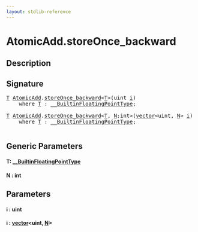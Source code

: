 ```yaml
---
layout: stdlib-reference
---
```


# AtomicAdd\.storeOnce\_backward

## Description





## Signature 

<pre>
<a href="storeonce_backward-5.md#typeparam-T" class="code_type">T</a> <a href="index.md" class="code_type">AtomicAdd</a>.<a href="storeonce_backward-5.md">storeOnce_backward</a>&lt;<a href="storeonce_backward-5.md#typeparam-T" class="code_type">T</a>&gt;(<span class="code_keyword">uint</span> <a href="storeonce_backward-5.md#decl-i" class="code_param">i</a>)
    <span class='code_keyword'>where</span> <a href="storeonce_backward-5.md#typeparam-T" class="code_type">T</a> : <a href="../../interfaces/0_builtinfloatingpointtype-029hm/index.md" class="code_type">__BuiltinFloatingPointType</a>;

<a href="storeonce_backward-5.md#typeparam-T" class="code_type">T</a> <a href="index.md" class="code_type">AtomicAdd</a>.<a href="storeonce_backward-5.md">storeOnce_backward</a>&lt;<a href="storeonce_backward-5.md#typeparam-T" class="code_type">T</a>, <a href="storeonce_backward-5.md#decl-N" class="code_var">N</a>:<span class="code_keyword">int</span>&gt;(<a href="../vector/index.md" class="code_type">vector</a>&lt;<span class="code_keyword">uint</span>, <a href="storeonce_backward-5.md#decl-N" class="code_var">N</a>&gt; <a href="storeonce_backward-5.md#decl-i" class="code_param">i</a>)
    <span class='code_keyword'>where</span> <a href="storeonce_backward-5.md#typeparam-T" class="code_type">T</a> : <a href="../../interfaces/0_builtinfloatingpointtype-029hm/index.md" class="code_type">__BuiltinFloatingPointType</a>;

</pre>

## Generic Parameters

####  <a id="typeparam-T"></a>T: [\_\_BuiltinFloatingPointType](../../interfaces/0_builtinfloatingpointtype-029hm/index.md)
####  <a id="decl-N"></a>N  : int

## Parameters

####  <a id="decl-i"></a>i  : uint
####  <a id="decl-i"></a>i  : [vector](../vector/index.md)\<uint, [N](../vector/index.md#decl-N)\>


<script>
// Fix .md links to .html when on ReadTheDocs
if (window.location.hostname.includes('readthedocs') || 
    window.location.hostname.includes('rtfd.io')) {
  document.addEventListener('DOMContentLoaded', function() {
    const links = document.querySelectorAll('a');
    links.forEach(link => {
      const href = link.getAttribute('href');
      if (href && href.includes('.md')) {
        // This regex will handle .md links with or without fragment identifiers or query parameters
        link.href = link.href.replace(/(.+)\.md(#[^?]*)?(\?.*)?$/, '$1.html$2$3');
      }
    });
  });
}
</script>
